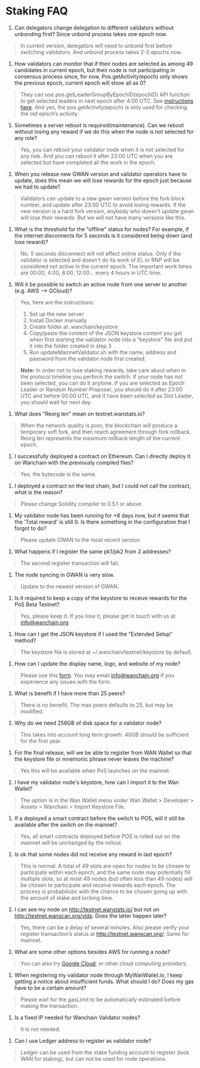 # Staking FAQ

1. Can delegators change delegation to different validators without unbonding first? Since unbond process takes one epoch now. 
> In current version, delegators will need to unbond first before switching validators. And unbond process takes 2-3 epochs now. 

1. How validators can monitor that if their nodes are selected as among 49 candidates in current epoch, but their node is not participating in consensus process since, for now, Pos.getActivity(epoch) only shows the previous epoch, current epoch will show all as 0? 
> They can use pos.getLeaderGroupByEpochID(epochID)  API function to get selected leaders in next epoch after 4:00 UTC. See [instructions here](https://www.explorewanchain.org/#/staking/pos-api-manual-en?id=_137-getleadergroupbyepochid). And yes, the pos.getActivity(epoch) is only used for checking the old epoch’s activity. 

1. Sometimes a server reboot is required(maintenance). Can we reboot without losing any reward if we do this when the node is not selected for any role?
> Yes, you can reboot your validator node when it is not selected for any role. And you can reboot it after 23:00 UTC when you are selected but have completed all the work in the epoch.

1. When you release new GWAN version and validator operators have to update, does this mean we will lose rewards for the epoch just because we had to update?
> Validators can update to a new gwan version before the fork block number, and update after 23:00 UTC to avoid losing rewards. If the new version is a hard fork version, anybody who doesn’t update gwan will lose their rewards. But we will not have many versions like this.

1. What is the threshold for the "offline" status for nodes? For example, if the internet disconnects for 5 seconds is it considered being down (and lose reward)?
> No. 5 seconds disconnect will not affect online status. Only if the validator is selected and doesn’t do its work of EL or RNP will be considered not active in the current epoch. The important work times are 00:00, 4:00, 8:00, 12:00... every 4 hours in UTC time.  

  <p id="node-switch"></p>

1. Will it be possible to switch an active node from one server to another (e.g. AWS --> GCloud)?  
> Yes, here are the instructions:
> 1. Set up the new server
> 2. Install Docker manually
> 3. Create folder at .wanchain/keystore
> 4. Copy/paste the content of the JSON keystore content you got when first starting the validator node into a "keystore" file and put it into the folder created in step 3
> 5. Run updateMainnetValidator.sh with the name, address and password from the validator node first created.  
>
> **Note:** In order not to lose staking rewards, take care about when in the protocol timeline you perform the switch. If your node has not been selected, you can do it anytime. If you are selected as Epoch Leader or Random Number Proposer, you should do it after 23:00 UTC and before 00:00 UTC, and if have been selected as Slot Leader, you should wait for next day.

1. What does "Reorg len" mean on testnet.wanstats.io? 
> When the network quality is poor, the blockchain will produce a temporary soft fork, and then reach agreement through fork rollback. Reorg len represents the maximum rollback length of the current epoch. 

1. I successfully deployed a contract on Ethereum. Can I directly deploy it on Wanchain with the previously compiled files?  
> Yes, the bytecode is the same.

1. I deployed a contract on the test chain, but I could not call the contract, what is the reason?  
> Please change Solidity compiler to 0.5.1 or above.

1. My validator node has been running for +8 days now, but it seems that the 'Total reward' is still 0. Is there something in the configuration that I forgot to do?
> Please update GWAN to the most recent version.

1. What happens if I register the same pk1/pk2 from 2 addresses? 
> The second register transaction will fail.
 
1. The node syncing in GWAN is very slow.
> Update to the newest version of GWAN.

1. Is it required to keep a copy of the keystore to receive rewards for the PoS Beta Testnet?
>Yes, please keep it. If you lose it, please get in touch with us at info@wanchain.org.

1. How can I get the JSON keystore if I used the "Extended Setup" method? 
> The keystore file is stored at ~/.wanchain/testnet/keystore by default.

1. How can I update the display name, logo, and website of my node?
> Please use this [form](https://forms.office.com/Pages/ResponsePage.aspx?id=VPnN3XSIEEqLYwFUDjqIlhDN00eQ8opLu9Rbjur15g5UOTVCNFoxQ0dCRUNFTFQzTTVBVFFVMjI2OS4u). You may email [info@wanchain.org](info@wanchain.org) if you experience any issues with the form.

1. What is benefit if I have more than 25 peers? 
> There is no benefit.  The max peers defaults to 25, but may be modified.
  
1. Why do we need 256GB of disk space for a validator node? 
> This takes into account long term growth. 40GB should be sufficient for the first year.

1. For the final release, will we be able to register from WAN Wallet so that the keystore file or mnemonic phrase never leaves the machine? 
> Yes this will be available when PoS launches on the mainnet.

1. I have my validator node's keystore, how can I import it to the Wan Wallet? 
> The option is in the Wan Wallet menu under Wan Wallet > Developer > Assets > Wanchain > Import Keystore File.

1. If a deployed a smart contract before the switch to POS, will it still be available after the switch on the mainnet? 
> Yes, all smart contracts deployed before POS is rolled out on the mainnet will be unchanged by the rollout.

1.  Is ok that some nodes did not receive any reward in last epoch? 
> This is normal. A total of 49 slots are open for nodes to be chosen to participate within each epoch, and the same node may potentially fill multiple slots, so at most 49 nodes (but often less than 49 nodes) will be chosen to participate and receive rewards each epoch. The process is probabilistic with the chance to be chosen going up with the amount of stake and locking time. 

1. I can see my node on http://testnet.wanstats.io/ but not on http://testnet.wanscan.org/vlds. Does the latter happen later? 
> Yes, there can be a delay of several minutes. Also please verify your register transaction’s status at http://testnet.wanscan.org/. Same for mainnet. 

1. What are some other options besides AWS for running a node?
> You can also try [Google Cloud](https://cloud.google.com/compute/), or other cloud computing providers.

1. When registering my validator node through MyWanWallet.io, I keep getting a notice about insufficient funds. What should I do? Does my gas have to be a certain amount? 
> Please wait for the gasLimit to be automatically estimated before making the transaction. 

1. Is a fixed IP needed for Wanchain Validator nodes? 
> It is not needed.

1. Can I use Ledger address to register as validator node? 
> Ledger can be used from the stake funding account to register (lock WAN for staking), but can not be used for node operations.
